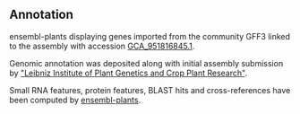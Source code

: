 **Annotation**
----------

ensembl-plants displaying genes imported from the community GFF3 linked to the assembly with accession [GCA\_951816845.1](http://www.ebi.ac.uk/ena/data/view/GCA_951816845.1).

Genomic annotation was deposited along with initial assembly submission by ["Leibniz Institute of Plant Genetics and Crop Plant Research"](https://www.ipk-gatersleben.de/en/).

Small RNA features, protein features, BLAST hits and cross-references have been
computed by [ensembl-plants](https://plants.ensembl.org/info/genome/annotation/index.html).
